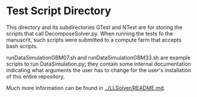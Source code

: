 # Test Script Directory

This directory and its subdirectories GTest and NTest are for storing
the scripts that call DecomposeSolver.py. When running the tests fo
the manuscrit, such scripts were submitted to a compute farm that accepts
bash scripts.

runDataSimulationGBM07.sh and runDataSimulationGBM33.sh are example
scripts to run DataSimulation.py; they contain some internal
documentation indicating what arguments the user has to change for the
user's installation of this entire repository.

Much more information can be found in
[../LLSolver/README.md](../LLSolver/README.md).
